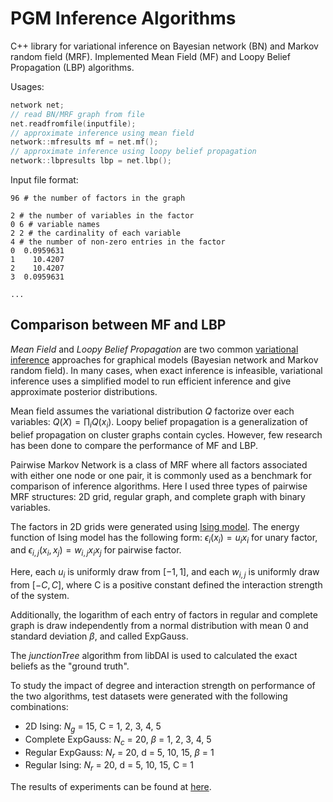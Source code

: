 # PGM Inference Algorithms

C++ library for variational inference on Bayesian network (BN) and Markov random field (MRF). Implemented Mean Field (MF) and Loopy Belief Propagation (LBP) algorithms. 

Usages:

```c++
network net;
// read BN/MRF graph from file
net.readfromfile(inputfile);
// approximate inference using mean field
network::mfresults mf = net.mf();
// approximate inference using loopy belief propagation
network::lbpresults lbp = net.lbp();
```

Input file format:

```
96 # the number of factors in the graph

2 # the number of variables in the factor
0 6 # variable names
2 2 # the cardinality of each variable
4 # the number of non-zero entries in the factor
0  0.0959631
1    10.4207
2    10.4207
3  0.0959631

...
```

## Comparison between MF and LBP

*Mean Field* and *Loopy Belief Propagation* are two common [variational inference](https://en.wikipedia.org/wiki/Variational_Bayesian_methods) approaches for graphical models (Bayesian network and Markov random field). In many cases, when exact inference is infeasible, variational inference uses a simplified model to run efficient inference and give approximate posterior distributions.

Mean field assumes the variational distribution $Q$ factorize over each variables: $Q(X) = \prod_i Q(x_i)$. Loopy belief propagation is a generalization of belief propagation on cluster graphs contain cycles. However, few research has been done to compare the performance of MF and LBP. 

Pairwise Markov Network is a class of MRF where all factors associated with either one node or one pair, it is commonly used as a benchmark for comparison of inference algorithms. Here I used three types of pairwise MRF structures: 2D grid, regular graph, and complete graph with binary variables.

The factors in 2D grids were generated using [Ising model](https://en.wikipedia.org/wiki/Ising_model). The energy function of Ising model has the following form: $\epsilon_i (x_i )=u_i x_i$ for unary factor, and $\epsilon_{i,j} (x_i,x_j )=w_{i,j} x_i x_j$ for pairwise factor. 

Here, each $u_i$ is uniformly draw from $[-1,1]$, and each $w_{i,j}$ is uniformly draw from $[-C,C]$, where C is a positive constant defined the interaction strength of the system. 

Additionally, the logarithm of each entry of factors in regular and complete graph is draw independently from a normal distribution with mean 0 and standard deviation $\beta$, and called ExpGauss.

The *junctionTree* algorithm from libDAI is used to calculated the exact beliefs as the "ground truth".

To study the impact of degree and interaction strength on performance of the two algorithms, test datasets were generated with the following combinations:

- 2D Ising:  $N_g$ = 15, C = 1, 2, 3, 4, 5
- Complete ExpGauss: $N_c$ = 20, $\beta$ = 1, 2, 3, 4, 5
- Regular ExpGauss: $N_r$ = 20, d = 5, 10, 15, $\beta$ = 1
- Regular Ising: $N_r$ = 20, d = 5, 10, 15, C = 1

The results of experiments can be found at [here](https://tye42.github.io/2018/03/24/Comparison-between-Mean-Field-and-Loopy-Belief-Propagation.html).
